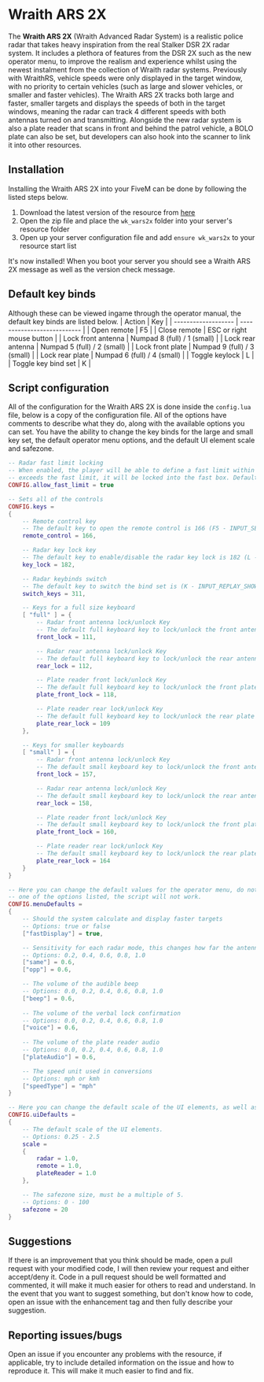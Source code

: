 # Wraith ARS 2X
The **Wraith ARS 2X** (Wraith Advanced Radar System) is a realistic police radar that takes heavy inspiration from the real Stalker DSR 2X radar system. It includes a plethora of features from the DSR 2X such as the new operator menu, to improve the realism and experience whilst using the newest instalment from the collection of Wraith radar systems. Previously with WraithRS, vehicle speeds were only displayed in the target window, with no priority to certain vehicles (such as large and slower vehicles, or smaller and faster vehicles). The Wraith ARS 2X tracks both large and faster, smaller targets and displays the speeds of both in the target windows, meaning the radar can track 4 different speeds with both antennas turned on and transmitting. Alongside the new radar system is also a plate reader that scans in front and behind the patrol vehicle, a BOLO plate can also be set, but developers can also hook into the scanner to link it into other resources. 

## Installation
Installing the Wraith ARS 2X into your FiveM can be done by following the listed steps below. 
1. Download the latest version of the resource from [here](https://github.com/WolfKnight98/wk_wars2x/releases)
2. Open the zip file and place the `wk_wars2x` folder into your server's resource folder
3. Open up your server configuration file and add `ensure wk_wars2x` to your resource start list 

It's now installed! When you boot your server you should see a Wraith ARS 2X message as well as the version check message. 

## Default key binds
Although these can be viewed ingame through the operator manual, the default key binds are listed below. 
| Action              | Key                         |
| ------------------- | --------------------------- |
| Open remote         | F5                          |
| Close remote        | ESC or right mouse button   |
| Lock front antenna  | Numpad 8 (full) / 1 (small) |
| Lock rear antenna   | Numpad 5 (full) / 2 (small) |
| Lock front plate    | Numpad 9 (full) / 3 (small) |
| Lock rear plate     | Numpad 6 (full) / 4 (small) |
| Toggle keylock      | L                           |
| Toggle key bind set | K                           |

## Script configuration
All of the configuration for the Wraith ARS 2X is done inside the `config.lua` file, below is a copy of the configuration file. All of the options have comments to describe what they do, along with the available options you can set. You have the ability to change the key binds for the large and small key set, the default operator menu options, and the default UI element scale and safezone. 
```lua
-- Radar fast limit locking
-- When enabled, the player will be able to define a fast limit within the radar's menu, when a vehicle 
-- exceeds the fast limit, it will be locked into the fast box. Default setting is disabled to maintain realism
CONFIG.allow_fast_limit = true 

-- Sets all of the controls
CONFIG.keys =
{
	-- Remote control key 
	-- The default key to open the remote control is 166 (F5 - INPUT_SELECT_CHARACTER_MICHAEL)
	remote_control = 166,

	-- Radar key lock key 
	-- The default key to enable/disable the radar key lock is 182 (L - INPUT_CELLPHONE_CAMERA_FOCUS_LOCK)
	key_lock = 182,

	-- Radar keybinds switch 
	-- The default key to switch the bind set is (K - INPUT_REPLAY_SHOWHOTKEY)
	switch_keys = 311, 

	-- Keys for a full size keyboard
	[ "full" ] = {
		-- Radar front antenna lock/unlock Key 
		-- The default full keyboard key to lock/unlock the front antenna is 111 (Numpad 8 - INPUT_VEH_FLY_PITCH_UP_ONLY)
		front_lock = 111,

		-- Radar rear antenna lock/unlock Key 
		-- The default full keyboard key to lock/unlock the rear antenna is 112 (Numpad 5 - INPUT_VEH_FLY_PITCH_DOWN_ONLY)
		rear_lock = 112,

		-- Plate reader front lock/unlock Key 
		-- The default full keyboard key to lock/unlock the front plate reader is 118 (Numpad 9 - INPUT_VEH_FLY_SELECT_TARGET_RIGHT)
		plate_front_lock = 118,

		-- Plate reader rear lock/unlock Key 
		-- The default full keyboard key to lock/unlock the rear plate reader is 109 (Numpad 6 - INPUT_VEH_FLY_ROLL_RIGHT_ONLY)
		plate_rear_lock = 109
	}, 

	-- Keys for smaller keyboards 
	[ "small" ] = {
		-- Radar front antenna lock/unlock Key 
		-- The default small keyboard key to lock/unlock the front antenna is 157 (1 - INPUT_SELECT_WEAPON_UNARMED)
		front_lock = 157,

		-- Radar rear antenna lock/unlock Key 
		-- The default small keyboard key to lock/unlock the rear antenna is 158 (2 - INPUT_SELECT_WEAPON_MELEE)
		rear_lock = 158,

		-- Plate reader front lock/unlock Key 
		-- The default small keyboard key to lock/unlock the front plate reader is 160 (3 - INPUT_SELECT_WEAPON_SHOTGUN)
		plate_front_lock = 160,

		-- Plate reader rear lock/unlock Key 
		-- The default small keyboard key to lock/unlock the rear plate reader is 164 (4 - INPUT_SELECT_WEAPON_HEAVY)
		plate_rear_lock = 164
	}
}

-- Here you can change the default values for the operator menu, do note, if any of these values are not
-- one of the options listed, the script will not work. 
CONFIG.menuDefaults = 
{
	-- Should the system calculate and display faster targets
	-- Options: true or false
	["fastDisplay"] = true, 

	-- Sensitivity for each radar mode, this changes how far the antennas will detect vehicles
	-- Options: 0.2, 0.4, 0.6, 0.8, 1.0
	["same"] = 0.6, 
	["opp"] = 0.6, 

	-- The volume of the audible beep 
	-- Options: 0.0, 0.2, 0.4, 0.6, 0.8, 1.0 
	["beep"] = 0.6,
	
	-- The volume of the verbal lock confirmation 
	-- Options: 0.0, 0.2, 0.4, 0.6, 0.8, 1.0 
	["voice"] = 0.6,
	
	-- The volume of the plate reader audio 
	-- Options: 0.0, 0.2, 0.4, 0.6, 0.8, 1.0 
	["plateAudio"] = 0.6, 

	-- The speed unit used in conversions
	-- Options: mph or kmh 
	["speedType"] = "mph"
}

-- Here you can change the default scale of the UI elements, as well as the safezone size
CONFIG.uiDefaults =
{
	-- The default scale of the UI elements.
	-- Options: 0.25 - 2.5
	scale =
	{
		radar = 1.0, 
		remote = 1.0, 
		plateReader = 1.0
	}, 

	-- The safezone size, must be a multiple of 5.
	-- Options: 0 - 100
	safezone = 20 
}
```

## Suggestions
If there is an improvement that you think should be made, open a pull request with your modified code, I will then review your request and either accept/deny it. Code in a pull request should be well formatted and commented, it will make it much easier for others to read and understand. In the event that you want to suggest something, but don't know how to code, open an issue with the enhancement tag and then fully describe your suggestion. 

## Reporting issues/bugs
Open an issue if you encounter any problems with the resource, if applicable, try to include detailed information on the issue and how to reproduce it. This will make it much easier to find and fix. 